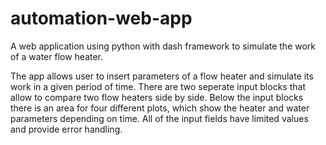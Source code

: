 # automation-web-app
A web application using python with dash framework to simulate the work of a water flow heater.

The app allows user to insert parameters of a flow heater and simulate its work in a given period of time. There are two seperate input blocks that allow to compare two flow heaters side by side. Below the input blocks there is an area for four different plots, which show the heater and water parameters depending on time. All of the input fields have limited values and provide error handling.
